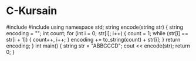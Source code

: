 # C-Kursain
#include <iostream>
#include <string>
using namespace std;
string encode(string str)
{
 string encoding = "";
 int count;
 for (int i = 0; str[i]; i++)
 {
 count = 1;
 while (str[i] == str[i + 1]) {
 count++, i++;
 }
  encoding += to_string(count) + str[i];
 }
 return encoding;
}
int main()
{
 string str = "ABBCCCD";
 cout << encode(str);
 return 0;
}
